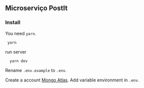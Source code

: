 ## Microserviço PostIt

### Install

You need `yarn`.

```
 yarn
```

run server
 ```
   yarn dev
 ```

 Rename `.env.example` to  `.env`.

 Create a account [Mongo Atlas](https://www.mongodb.com/cloud/atlas).
 Add variable environment in `.env`.